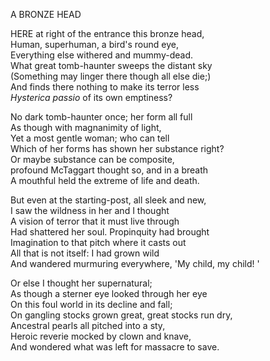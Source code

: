 A BRONZE HEAD  
  
HERE at right of the entrance this bronze head,  
Human, superhuman, a bird's round eye,  
Everything else withered and mummy-dead.  
What great tomb-haunter sweeps the distant sky  
(Something may linger there though all else die;)  
And finds there nothing to make its terror less  
*Hysterica passio* of its own emptiness?  
  
No dark tomb-haunter once; her form all full  
As though with magnanimity of light,  
Yet a most gentle woman; who can tell  
Which of her forms has shown her substance right?  
Or maybe substance can be composite,  
profound McTaggart thought so, and in a breath  
A mouthful held the extreme of life and death.  
  
But even at the starting-post, all sleek and new,  
I saw the wildness in her and I thought  
A vision of terror that it must live through  
Had shattered her soul.  Propinquity had brought  
Imagination to that pitch where it casts out  
All that is not itself:  I had grown wild  
And wandered murmuring everywhere, 'My child, my child! '  
  
Or else I thought her supernatural;  
As though a sterner eye looked through her eye  
On this foul world in its decline and fall;  
On gangling stocks grown great, great stocks run dry,  
Ancestral pearls all pitched into a sty,  
Heroic reverie mocked by clown and knave,  
And wondered what was left for massacre to save.  
